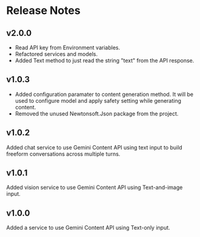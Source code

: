 ﻿# Release Notes

## v2.0.0
- Read API key from Environment variables. 
- Refactored services and models. 
- Added Text method to just read the string "text" from the API response.

## v1.0.3
- Added configuration paramater to content generation method. It will be used to configure model and apply safety setting while generating content. 
- Removed the unused Newtonsoft.Json package from the project.

## v1.0.2
Added chat service to use Gemini Content API using text input to build freeform conversations across multiple turns.

## v1.0.1
Added vision service to use Gemini Content API using Text-and-image input.

## v1.0.0
Added a service to use Gemini Content API using Text-only input.